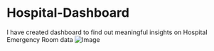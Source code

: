 # Hospital-Dashboard
I have created dashboard to find out meaningful insights on Hospital Emergency Room data
![Image](https://github.com/user-attachments/assets/ddc1177b-491a-42ac-985c-db45f7578b01)
